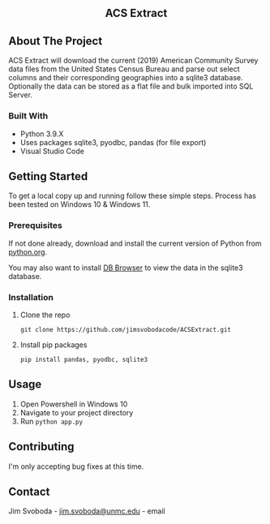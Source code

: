 <p align="center">

  <h2 align="center">ACS Extract</h3>

  <p align="center">

  </p>
</p>


<!-- ABOUT THE PROJECT -->
## About The Project


ACS Extract will download the current (2019) American Community Survey data files from the United States Census Bureau and parse out select columns and their corresponding geographies into a sqlite3 database. Optionally the data can be stored as a flat file and bulk imported into SQL Server.


### Built With

* Python 3.9.X
* Uses packages sqlite3, pyodbc, pandas (for file export)
* Visual Studio Code


<!-- GETTING STARTED -->
## Getting Started

To get a local copy up and running follow these simple steps.  Process has been tested on Windows 10 & Windows 11.

### Prerequisites

If not done already, download and install the current version of Python from [python.org](https://www.python.org/).

You may also want to install [DB Browser](https://sqlitebrowser.org/) to view the data in the sqlite3 database.


### Installation

1. Clone the repo
   ```
   git clone https://github.com/jimsvobodacode/ACSExtract.git
   ```
2. Install pip packages
   ```
   pip install pandas, pyodbc, sqlite3
   ```


<!-- USAGE EXAMPLES -->
## Usage

1. Open Powershell in Windows 10
2. Navigate to your project directory
3. Run ```python app.py```


<!-- CONTRIBUTING -->
## Contributing

I'm only accepting bug fixes at this time.




<!-- CONTACT -->
## Contact

Jim Svoboda - jim.svoboda@unmc.edu - email